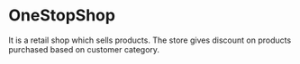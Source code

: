 # OneStopShop
It is a retail shop which sells products. The store gives discount on products purchased based on customer category.
